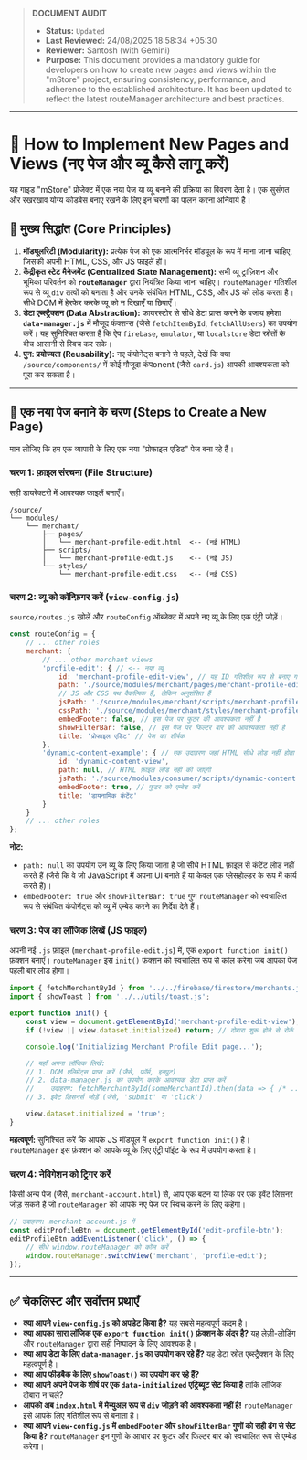 > **DOCUMENT AUDIT**
> - **Status:** `Updated`
> - **Last Reviewed:** 24/08/2025 18:58:34 +05:30
> - **Reviewer:** Santosh (with Gemini)
> - **Purpose:** This document provides a mandatory guide for developers on how to create new pages and views within the "mStore" project, ensuring consistency, performance, and adherence to the established architecture. It has been updated to reflect the latest routeManager architecture and best practices.

---

# 📖 How to Implement New Pages and Views (नए पेज और व्यू कैसे लागू करें)

यह गाइड "mStore" प्रोजेक्ट में एक नया पेज या व्यू बनाने की प्रक्रिया का विवरण देता है। एक सुसंगत और रखरखाव योग्य कोडबेस बनाए रखने के लिए इन चरणों का पालन करना अनिवार्य है।

## 🎯 मुख्य सिद्धांत (Core Principles)

1.  **मॉड्यूलरिटी (Modularity):** प्रत्येक पेज को एक आत्मनिर्भर मॉड्यूल के रूप में माना जाना चाहिए, जिसकी अपनी HTML, CSS, और JS फाइलें हों।
2.  **केंद्रीकृत स्टेट मैनेजमेंट (Centralized State Management):** सभी व्यू ट्रांज़िशन और भूमिका परिवर्तन को **`routeManager`** द्वारा नियंत्रित किया जाना चाहिए। `routeManager` गतिशील रूप से व्यू `div` तत्वों को बनाता है और उनके संबंधित HTML, CSS, और JS को लोड करता है। सीधे DOM में हेरफेर करके व्यू को न दिखाएँ या छिपाएँ।
3.  **डेटा एब्स्ट्रैक्शन (Data Abstraction):** फायरस्टोर से सीधे डेटा प्राप्त करने के बजाय हमेशा **`data-manager.js`** में मौजूद फंक्शन्स (जैसे `fetchItemById`, `fetchAllUsers`) का उपयोग करें। यह सुनिश्चित करता है कि ऐप `firebase`, `emulator`, या `localstore` डेटा स्रोतों के बीच आसानी से स्विच कर सके।
4.  **पुन: प्रयोज्यता (Reusability):** नए कंपोनेंट्स बनाने से पहले, देखें कि क्या `/source/components/` में कोई मौजूदा कंपonent (जैसे `card.js`) आपकी आवश्यकता को पूरा कर सकता है।

---

## 🚀 एक नया पेज बनाने के चरण (Steps to Create a New Page)

मान लीजिए कि हम एक व्यापारी के लिए एक नया "प्रोफाइल एडिट" पेज बना रहे हैं।

### चरण 1: फ़ाइल संरचना (File Structure)

सही डायरेक्टरी में आवश्यक फाइलें बनाएँ।

```
/source/
└── modules/
    └── merchant/
        ├── pages/
        │   └── merchant-profile-edit.html  <-- (नई HTML)
        ├── scripts/
        │   └── merchant-profile-edit.js    <-- (नई JS)
        └── styles/
            └── merchant-profile-edit.css   <-- (नई CSS)
```

### चरण 2: व्यू को कॉन्फ़िगर करें (`view-config.js`)

`source/routes.js` खोलें और `routeConfig` ऑब्जेक्ट में अपने नए व्यू के लिए एक एंट्री जोड़ें।

```javascript
const routeConfig = {
    // ... other roles
    merchant: {
        // ... other merchant views
        'profile-edit': { // <-- नया व्यू
            id: 'merchant-profile-edit-view', // यह ID गतिशील रूप से बनाए गए div को दी जाएगी
            path: './source/modules/merchant/pages/merchant-profile-edit.html',
            // JS और CSS पथ वैकल्पिक हैं, लेकिन अनुशंसित हैं
            jsPath: './source/modules/merchant/scripts/merchant-profile-edit.js',
            cssPath: './source/modules/merchant/styles/merchant-profile-edit.css',
            embedFooter: false, // इस पेज पर फुटर की आवश्यकता नहीं है
            showFilterBar: false, // इस पेज पर फिल्टर बार की आवश्यकता नहीं है
            title: 'प्रोफाइल एडिट' // पेज का शीर्षक
        },
        'dynamic-content-example': { // एक उदाहरण जहां HTML सीधे लोड नहीं होता है
            id: 'dynamic-content-view',
            path: null, // HTML फ़ाइल लोड नहीं की जाएगी
            jsPath: './source/modules/consumer/scripts/dynamic-content.js', // JS अभी भी लोड होगा
            embedFooter: true, // फुटर को एम्बेड करें
            title: 'डायनामिक कंटेंट'
        }
    }
    // ... other roles
};
```
**नोट:**
*   `path: null` का उपयोग उन व्यू के लिए किया जाता है जो सीधे HTML फ़ाइल से कंटेंट लोड नहीं करते हैं (जैसे कि वे जो JavaScript में अपना UI बनाते हैं या केवल एक प्लेसहोल्डर के रूप में कार्य करते हैं)।
*   `embedFooter: true` और `showFilterBar: true` गुण `routeManager` को स्वचालित रूप से संबंधित कंपोनेंट्स को व्यू में एम्बेड करने का निर्देश देते हैं।

### चरण 3: पेज का लॉजिक लिखें (JS फाइल)

अपनी नई `.js` फ़ाइल (`merchant-profile-edit.js`) में, एक `export function init()` फ़ंक्शन बनाएँ। `routeManager` इस `init()` फ़ंक्शन को स्वचालित रूप से कॉल करेगा जब आपका पेज पहली बार लोड होगा।

```javascript
import { fetchMerchantById } from '../../firebase/firestore/merchants.js'; // सही पथ का उपयोग करें
import { showToast } from '../../utils/toast.js';

export function init() {
    const view = document.getElementById('merchant-profile-edit-view');
    if (!view || view.dataset.initialized) return; // दोबारा शुरू होने से रोकें

    console.log('Initializing Merchant Profile Edit page...');

    // यहाँ अपना लॉजिक लिखें:
    // 1. DOM एलिमेंट्स प्राप्त करें (जैसे, फॉर्म, इनपुट)
    // 2. data-manager.js का उपयोग करके आवश्यक डेटा प्राप्त करें
    //    उदाहरण: fetchMerchantById(someMerchantId).then(data => { /* ... */ });
    // 3. इवेंट लिसनर्स जोड़ें (जैसे, 'submit' या 'click')

    view.dataset.initialized = 'true';
}
```
**महत्वपूर्ण:** सुनिश्चित करें कि आपके JS मॉड्यूल में `export function init()` है। `routeManager` इस फ़ंक्शन को आपके व्यू के लिए एंट्री पॉइंट के रूप में उपयोग करता है।

### चरण 4: नेविगेशन को ट्रिगर करें

किसी अन्य पेज (जैसे, `merchant-account.html`) से, आप एक बटन या लिंक पर एक इवेंट लिसनर जोड़ सकते हैं जो `routeManager` को आपके नए पेज पर स्विच करने के लिए कहेगा।

```javascript
// उदाहरण: merchant-account.js में
const editProfileBtn = document.getElementById('edit-profile-btn');
editProfileBtn.addEventListener('click', () => {
    // सीधे window.routeManager को कॉल करें
    window.routeManager.switchView('merchant', 'profile-edit');
});
```

---

## ✅ चेकलिस्ट और सर्वोत्तम प्रथाएँ

-   **क्या आपने `view-config.js` को अपडेट किया है?** यह सबसे महत्वपूर्ण कदम है।
-   **क्या आपका सारा लॉजिक एक `export function init()` फ़ंक्शन के अंदर है?** यह लेज़ी-लोडिंग और `routeManager` द्वारा सही निष्पादन के लिए आवश्यक है।
-   **क्या आप डेटा के लिए `data-manager.js` का उपयोग कर रहे हैं?** यह डेटा स्रोत एब्स्ट्रैक्शन के लिए महत्वपूर्ण है।
-   **क्या आप फीडबैक के लिए `showToast()` का उपयोग कर रहे हैं?**
-   **क्या आपने अपने पेज के शीर्ष पर एक `data-initialized` एट्रिब्यूट सेट किया है** ताकि लॉजिक दोबारा न चले?
-   **आपको अब `index.html` में मैन्युअल रूप से `div` जोड़ने की आवश्यकता नहीं है!** `routeManager` इसे आपके लिए गतिशील रूप से बनाता है।
-   **क्या आपने `view-config.js` में `embedFooter` और `showFilterBar` गुणों को सही ढंग से सेट किया है?** `routeManager` इन गुणों के आधार पर फुटर और फिल्टर बार को स्वचालित रूप से एम्बेड करेगा।
